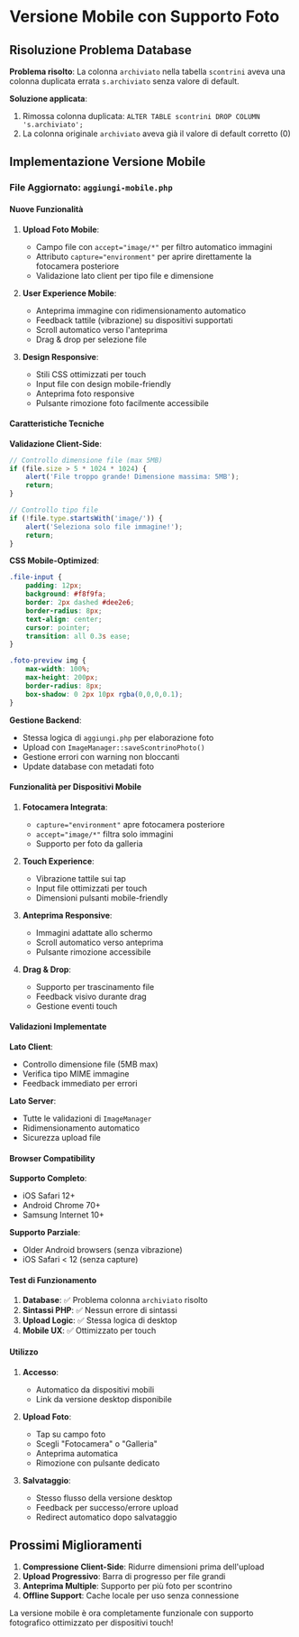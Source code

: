 # Versione Mobile con Supporto Foto

## Risoluzione Problema Database
**Problema risolto**: La colonna `archiviato` nella tabella `scontrini` aveva una colonna duplicata errata `s.archiviato` senza valore di default.

**Soluzione applicata**:
1. Rimossa colonna duplicata: `ALTER TABLE scontrini DROP COLUMN 's.archiviato';`
2. La colonna originale `archiviato` aveva già il valore di default corretto (0)

## Implementazione Versione Mobile

### File Aggiornato: `aggiungi-mobile.php`

#### Nuove Funzionalità
1. **Upload Foto Mobile**:
   - Campo file con `accept="image/*"` per filtro automatico immagini
   - Attributo `capture="environment"` per aprire direttamente la fotocamera posteriore
   - Validazione lato client per tipo file e dimensione

2. **User Experience Mobile**:
   - Anteprima immagine con ridimensionamento automatico
   - Feedback tattile (vibrazione) su dispositivi supportati
   - Scroll automatico verso l'anteprima
   - Drag & drop per selezione file

3. **Design Responsive**:
   - Stili CSS ottimizzati per touch
   - Input file con design mobile-friendly
   - Anteprima foto responsive
   - Pulsante rimozione foto facilmente accessibile

#### Caratteristiche Tecniche

**Validazione Client-Side**:
```javascript
// Controllo dimensione file (max 5MB)
if (file.size > 5 * 1024 * 1024) {
    alert('File troppo grande! Dimensione massima: 5MB');
    return;
}

// Controllo tipo file
if (!file.type.startsWith('image/')) {
    alert('Seleziona solo file immagine!');
    return;
}
```

**CSS Mobile-Optimized**:
```css
.file-input {
    padding: 12px;
    background: #f8f9fa;
    border: 2px dashed #dee2e6;
    border-radius: 8px;
    text-align: center;
    cursor: pointer;
    transition: all 0.3s ease;
}

.foto-preview img {
    max-width: 100%;
    max-height: 200px;
    border-radius: 8px;
    box-shadow: 0 2px 10px rgba(0,0,0,0.1);
}
```

**Gestione Backend**:
- Stessa logica di `aggiungi.php` per elaborazione foto
- Upload con `ImageManager::saveScontrinoPhoto()`
- Gestione errori con warning non bloccanti
- Update database con metadati foto

#### Funzionalità per Dispositivi Mobile

1. **Fotocamera Integrata**:
   - `capture="environment"` apre fotocamera posteriore
   - `accept="image/*"` filtra solo immagini
   - Supporto per foto da galleria

2. **Touch Experience**:
   - Vibrazione tattile sui tap
   - Input file ottimizzati per touch
   - Dimensioni pulsanti mobile-friendly

3. **Anteprima Responsive**:
   - Immagini adattate allo schermo
   - Scroll automatico verso anteprima
   - Pulsante rimozione accessibile

4. **Drag & Drop**:
   - Supporto per trascinamento file
   - Feedback visivo durante drag
   - Gestione eventi touch

#### Validazioni Implementate

**Lato Client**:
- Controllo dimensione file (5MB max)
- Verifica tipo MIME immagine
- Feedback immediato per errori

**Lato Server**:
- Tutte le validazioni di `ImageManager`
- Ridimensionamento automatico
- Sicurezza upload file

#### Browser Compatibility

**Supporto Completo**:
- iOS Safari 12+
- Android Chrome 70+
- Samsung Internet 10+

**Supporto Parziale**:
- Older Android browsers (senza vibrazione)
- iOS Safari < 12 (senza capture)

#### Test di Funzionamento

1. **Database**: ✅ Problema colonna `archiviato` risolto
2. **Sintassi PHP**: ✅ Nessun errore di sintassi
3. **Upload Logic**: ✅ Stessa logica di desktop
4. **Mobile UX**: ✅ Ottimizzato per touch

#### Utilizzo

1. **Accesso**:
   - Automatico da dispositivi mobili
   - Link da versione desktop disponibile

2. **Upload Foto**:
   - Tap su campo foto
   - Scegli "Fotocamera" o "Galleria"
   - Anteprima automatica
   - Rimozione con pulsante dedicato

3. **Salvataggio**:
   - Stesso flusso della versione desktop
   - Feedback per successo/errore upload
   - Redirect automatico dopo salvataggio

## Prossimi Miglioramenti

1. **Compressione Client-Side**: Ridurre dimensioni prima dell'upload
2. **Upload Progressivo**: Barra di progresso per file grandi
3. **Anteprima Multiple**: Supporto per più foto per scontrino
4. **Offline Support**: Cache locale per uso senza connessione

La versione mobile è ora completamente funzionale con supporto fotografico ottimizzato per dispositivi touch!